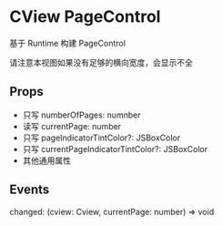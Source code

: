 # CView PageControl

基于 Runtime 构建 PageControl

请注意本视图如果没有足够的横向宽度，会显示不全

## Props

- 只写 numberOfPages: numnber
- 读写 currentPage: number
- 只写 pageIndicatorTintColor?: JSBoxColor
- 只写 currentPageIndicatorTintColor?: JSBoxColor
- 其他通用属性

## Events

changed: (cview: Cview, currentPage: number) => void